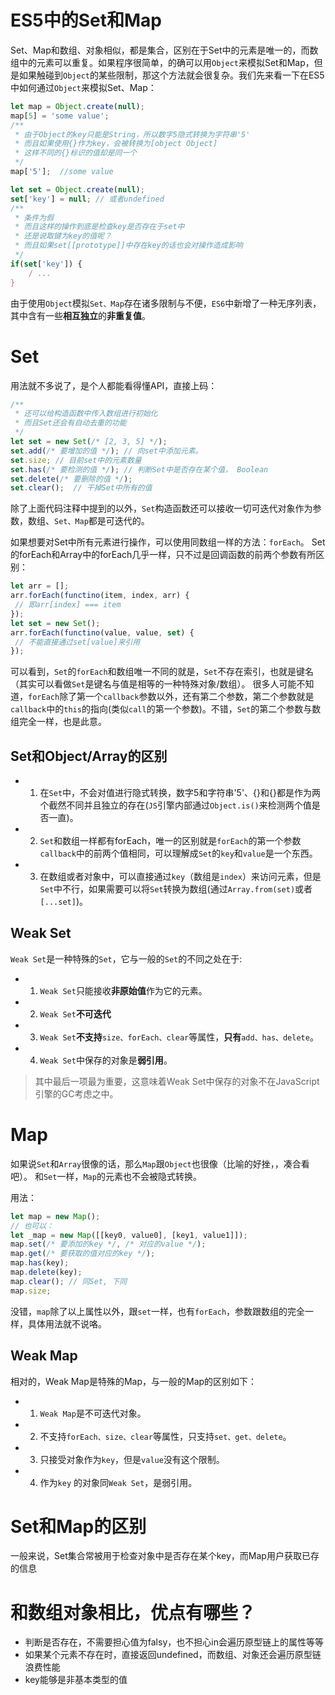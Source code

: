 # ES5中的Set和Map
Set、Map和数组、对象相似，都是集合，区别在于Set中的元素是唯一的，而数组中的元素可以重复。如果程序很简单，的确可以用`Object`来模拟Set和Map，但是如果触碰到`Object`的某些限制，那这个方法就会很复杂。我们先来看一下在ES5中如何通过`Object`来模拟Set、Map：
```javascript
let map = Object.create(null);
map[5] = 'some value';
/**
 * 由于Object的key只能是String，所以数字5隐式转换为字符串'5'
 * 而且如果使用{}作为key，会被转换为[object Object]
 * 这样不同的{}标识的值却是同一个 
 */
map['5'];  //some value

let set = Object.create(null);
set['key'] = null; // 或者undefined
/** 
 * 条件为假
 * 而且这样的操作到底是检查key是否存在于set中
 * 还是说取键为key的值呢？
 * 而且如果set[[prototype]]中存在key的话也会对操作造成影响
 */
if(set['key']) {
	/ ...
}
```

由于使用`Object`模拟`Set、Map`存在诸多限制与不便，`ES6`中新增了一种无序列表，其中含有一些**相互独立**的**非重复值**。

# Set
用法就不多说了，是个人都能看得懂API，直接上码：
```javascript
/**
 * 还可以给构造函数中传入数组进行初始化
 * 而且Set还会有自动去重的功能
 */
let set = new Set(/* [2, 3, 5] */);
set.add(/* 要增加的值 */); // 向set中添加元素。
set.size; // 目前set中的元素数量
set.has(/* 要检测的值 */); // 判断Set中是否存在某个值， Boolean
set.delete(/* 要删除的值 */);
set.clear();  // 干掉Set中所有的值
```
除了上面代码注释中提到的以外，`Set`构造函数还可以接收一切可迭代对象作为参数，数组、`Set、Map`都是可迭代的。

如果想要对Set中所有元素进行操作，可以使用同数组一样的方法：`forEach`。
Set的forEach和Array中的forEach几乎一样，只不过是回调函数的前两个参数有所区别：
```javascript
let arr = [];
arr.forEach(functino(item, index, arr) {
 // 即arr[index] === item
});
let set = new Set();
arr.forEach(functino(value, value, set) {
 // 不能直接通过set[value]来引用
});
```
可以看到，`Set`的`forEach`和数组唯一不同的就是，`Set`不存在索引，也就是键名（其实可以看做`Set`是键名与值是相等的一种特殊对象/数组）。
很多人可能不知道，`forEach`除了第一个`callback`参数以外，还有第二个参数，第二个参数就是`callback`中的`this`的指向(类似`call`的第一个参数)。不错，`Set`的第二个参数与数组完全一样，也是此意。

## Set和Object/Array的区别
+ 1. 在`Set`中，不会对值进行隐式转换，数字5和字符串'5'、{}和{}都是作为两个截然不同并且独立的存在(`JS`引擎内部通过`Object.is()`来检测两个值是否一直)。
+ 2. `Set`和数组一样都有forEach，唯一的区别就是`forEach`的第一个参数`callback`中的前两个值相同，可以理解成`Set`的`key`和`value`是一个东西。
+ 3. 在数组或者对象中，可以直接通过`key`（数组是`index`）来访问元素，但是`Set`中不行，如果需要可以将`Set`转换为数组(通过`Array.from(set)`或者`[...set]`)。

## Weak Set
`Weak Set`是一种特殊的`Set`，它与一般的`Set`的不同之处在于:
+ 1. `Weak Set`只能接收**非原始值**作为它的元素。
+ 2. `Weak Set`**不可迭代**
+ 3. `Weak Set`**不支持**`size、forEach、clear`等属性，**只有**`add、has、delete`。
+ 4. `Weak Set`中保存的对象是**弱引用**。

> 其中最后一项最为重要，这意味着Weak Set中保存的对象不在JavaScript引擎的GC考虑之中。

# Map
如果说`Set`和`Array`很像的话，那么`Map`跟`Object`也很像（比喻的好挫，，凑合看吧）。
和`Set`一样，`Map`的元素也不会被隐式转换。

用法：
```JavaScript
let map = new Map();
// 也可以：
let _map = new Map([[key0, value0], [key1, value1]]);
map.set(/* 要添加的key */, /* 对应的value */);
map.get(/* 要获取的值对应的key */);
map.has(key);
map.delete(key);
map.clear(); // 同Set, 下同
map.size;
```
没错，`map`除了以上属性以外，跟`set`一样，也有`forEach`，参数跟数组的完全一样，具体用法就不说咯。

## Weak Map
相对的，Weak Map是特殊的Map，与一般的Map的区别如下：
+ 1. `Weak Map`是不可迭代对象。
+ 2. 不支持`forEach、size、clear`等属性，只支持`set、get、delete`。
+ 3. 只接受对象作为`key`，但是`value`没有这个限制。
+ 4. 作为`key` 的对象同`Weak Set`，是弱引用。

# Set和Map的区别
一般来说，Set集合常被用于检查对象中是否存在某个key，而Map用户获取已存的信息

# 和数组对象相比，优点有哪些？
+ 判断是否存在，不需要担心值为falsy，也不担心in会遍历原型链上的属性等等
+ 如果某个元素不存在时，直接返回undefined，而数组、对象还会遍历原型链浪费性能
+ key能够是非基本类型的值
